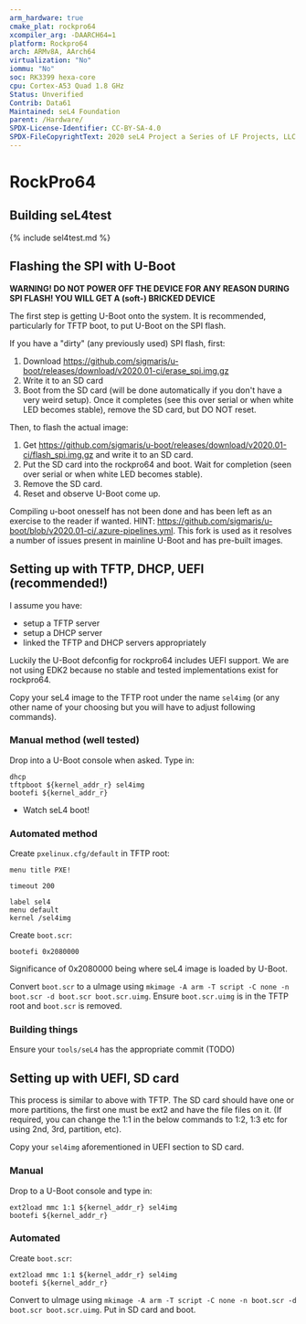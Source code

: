 ```yaml
---
arm_hardware: true
cmake_plat: rockpro64
xcompiler_arg: -DAARCH64=1
platform: Rockpro64
arch: ARMv8A, AArch64
virtualization: "No"
iommu: "No"
soc: RK3399 hexa-core
cpu: Cortex-A53 Quad 1.8 GHz
Status: Unverified
Contrib: Data61
Maintained: seL4 Foundation
parent: /Hardware/
SPDX-License-Identifier: CC-BY-SA-4.0
SPDX-FileCopyrightText: 2020 seL4 Project a Series of LF Projects, LLC.
---
```

# RockPro64

## Building seL4test

{% include sel4test.md %}

## Flashing the SPI with U-Boot

**WARNING! DO NOT POWER OFF THE DEVICE FOR ANY REASON DURING SPI FLASH! YOU WILL GET A (soft-) BRICKED DEVICE**

The first step is getting U-Boot onto the system. It is recommended, particularly for TFTP boot, to put U-Boot on the SPI flash.

If you have a "dirty" (any previously used) SPI flash, first:
1. Download https://github.com/sigmaris/u-boot/releases/download/v2020.01-ci/erase_spi.img.gz
2. Write it to an SD card
3. Boot from the SD card (will be done automatically if you don't have a very weird setup). Once it completes (see this over serial or when white LED becomes stable), remove the SD card, but DO NOT reset.

Then, to flash the actual image:
1. Get https://github.com/sigmaris/u-boot/releases/download/v2020.01-ci/flash_spi.img.gz and write it to an SD card.
2. Put the SD card into the rockpro64 and boot. Wait for completion (seen over serial or when white LED becomes stable).
3. Remove the SD card.
4. Reset and observe U-Boot come up.

Compiling u-boot onesself has not been done and has been left as an exercise to the reader if wanted. HINT: https://github.com/sigmaris/u-boot/blob/v2020.01-ci/.azure-pipelines.yml. This fork is used as it resolves a number of issues present in mainline U-Boot and has pre-built images.

## Setting up with TFTP, DHCP, UEFI (recommended!)

I assume you have:
- setup a TFTP server
- setup a DHCP server
- linked the TFTP and DHCP servers appropriately

Luckily the U-Boot defconfig for rockpro64 includes UEFI support. We are not using EDK2 because no stable and tested implementations exist for rockpro64.

Copy your seL4 image to the TFTP root under the name `sel4img` (or any other name of your choosing but you will have to adjust following commands).

### Manual method (well tested)

Drop into a U-Boot console when asked. Type in:

```
dhcp
tftpboot ${kernel_addr_r} sel4img
bootefi ${kernel_addr_r}
```

- Watch seL4 boot!

### Automated method

Create `pxelinux.cfg/default` in TFTP root:

```
menu title PXE!

timeout 200

label sel4
menu default
kernel /sel4img
```

Create `boot.scr`:

```
bootefi 0x2080000
```

Significance of 0x2080000 being where seL4 image is loaded by U-Boot.

Convert `boot.scr` to a uImage using `mkimage -A arm -T script -C none -n boot.scr -d boot.scr boot.scr.uimg`. Ensure `boot.scr.uimg` is in the TFTP root and `boot.scr` is removed.

### Building things

Ensure your `tools/seL4` has the appropriate commit (TODO)

## Setting up with UEFI, SD card

This process is similar to above with TFTP. The SD card should have one or more partitions, the first one must be ext2 and have the file files on it. (If required, you can change the 1:1 in the below commands to 1:2, 1:3 etc for using 2nd, 3rd, partition, etc).

Copy your `sel4img` aforementioned in UEFI section to SD card.

### Manual

Drop to a U-Boot console and type in:

```
ext2load mmc 1:1 ${kernel_addr_r} sel4img
bootefi ${kernel_addr_r}
```

### Automated

Create `boot.scr`:

```
ext2load mmc 1:1 ${kernel_addr_r} sel4img
bootefi ${kernel_addr_r}
```

Convert to uImage using `mkimage -A arm -T script -C none -n boot.scr -d boot.scr boot.scr.uimg`. Put in SD card and boot.
